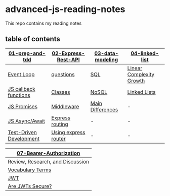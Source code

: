 # advanced-js-reading-notes

This repo contains my reading notes

## table of contents

| [01-prep-and-tdd](./01-prep-and-tdd.md)| [02-Express-Rest-API](./02-Express-REST-API.md) | [03-data-modeling](./03-data-modeling.md) | [04-linked-list](./04-linked-lists.md) | 
| --------- | --------- | --------- | --------- |
| [Event Loop](./01-prep-and-tdd.md#event-loop) | [questions](./02-Express-REST-API.md#questions) | [SQL](./03-data-modeling.md#what-is-sql) | [Linear Complexity Growth](./04-linked-lists.md#linear-complexity-growth) | [Authentication](./05-Authentication.md#authentication) |
| [JS callback functions](./01-prep-and-tdd.md#js-callback-functions) | [Classes](./02-Express-REST-API.md#classes) | [NoSQL](./03-data-modeling.md#what-is-nosql-mongodb) | [Linked Lists](./04-linked-lists.md#linked-list) | [Securing Passwords](./05-Authentication.md#securing-passwords) |
| [JS Promises](./01-prep-and-tdd.md#js-promises) | [Middleware](./02-Express-REST-API.md#middleware) | [Main Differences](./03-data-modeling.md#main-differences) | - | [Authentication attacks](./05-Authentication.md#authentication-attacks) |
| [JS Async/Await](./01-prep-and-tdd.md#js-asyncawait) | [Express routing](./02-Express-REST-API.md#express-routing) | - | -  | [Basic Access Authentication](./05-Authentication.md#basic-access-authentication) |
| [Test-Driven Development](./01-prep-and-tdd.md#test-driven-development) | [Using express router](./02-Express-REST-API.md#using-express-router) | -  | - | [OWASP & bcrypt](./05-Authentication.md#owasp-auth-cheatsheet) |

| [07-Bearer-Authorization](./07-Bearer-Authorization.md)|
| --------- |
| [Review, Research, and Discussion](./07-Bearer-Authorization.md)|
| [Vocabulary Terms](./07-Bearer-Authorization.md#vocabulary-terms)|
| [JWT](./07-Bearer-Authorization.md#jwt)|
| [Are JWTs Secure?](./07-Bearer-Authorization.md#are-jwts-secure)|
